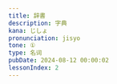 ```yaml
---
title: 辞書
description: 字典
kana: じしょ
pronunciation: jisyo
tone: ①
type: 名词
pubDate: 2024-08-12 00:00:02
lessonIndex: 2
---
```

